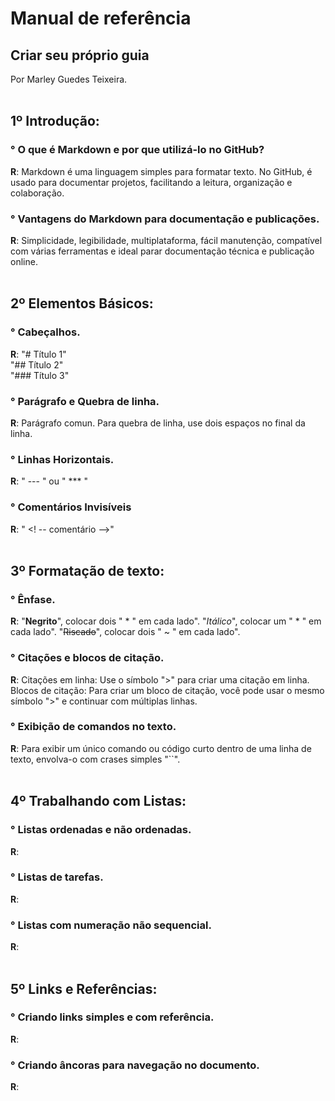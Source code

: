 # Manual de referência
## Criar seu próprio guia 
Por Marley Guedes Teixeira.<br><br>   

## 1º Introdução:
### ° **O que é Markdown e por que utilizá-lo no GitHub**?  
**R**: Markdown é uma linguagem simples para formatar texto. No GitHub, é usado para documentar projetos, facilitando a leitura, organização e colaboração.  
### ° **Vantagens do Markdown para documentação e publicações**.  
**R**: Simplicidade, legibilidade, multiplataforma, fácil manutenção, compatível com várias ferramentas e ideal parar documentação técnica e publicação online.<br><br> 


## 2º Elementos Básicos:
### ° **Cabeçalhos**.  
**R**: "# Título 1"  
       "## Título 2"  
       "### Título 3"  
### ° Parágrafo e Quebra de linha.
**R**: Parágrafo comun. Para quebra de linha, use dois espaços no final da linha.  
### ° **Linhas Horizontais**.  
**R**: " --- " ou " *** "  
### ° **Comentários Invisíveis**  
**R**: " <! -- comentário -->"<br><br> 


## 3º Formatação de texto:
### ° **Ênfase**.  
**R**: "**Negrito**", colocar dois " * " em cada lado".  "*Itálico*", colocar um " * " em cada lado".  "~~Riscado~~", colocar dois " ~ " em cada lado".  
### ° **Citações e blocos de citação**.  
**R**: Citações em linha: Use o símbolo ">" para criar uma citação em linha. Blocos de citação: Para criar um bloco de citação, você pode usar o mesmo símbolo ">" e continuar com múltiplas linhas.  
### ° Exibição de comandos no texto.  
**R**: Para exibir um único comando ou código curto dentro de uma linha de texto, envolva-o com crases simples "\``".<br><br>


## 4º Trabalhando com Listas:
### ° Listas ordenadas e não ordenadas.  
**R**:  
### ° Listas de tarefas.  
**R**:  
### ° Listas com numeração não sequencial.  
**R**:  <br><br>


## 5º Links e Referências:  
### ° Criando links simples e com referência.  
**R**:  
### ° Criando âncoras para navegação no documento.
**R**:  













